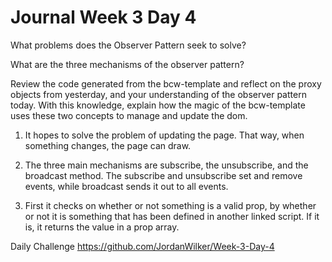 # Journal Week 3 Day 4

What problems does the Observer Pattern seek to solve?

What are the three mechanisms of the observer pattern?

Review the code generated from the bcw-template and reflect on the proxy objects from yesterday, and your understanding of the observer pattern today. With this knowledge, explain how the magic of the bcw-template uses these two concepts to manage and update the dom.

1) It hopes to solve the problem of updating the page. That way, when something changes, the page can draw.

2) The three main mechanisms are subscribe, the unsubscribe, and the broadcast method. The subscribe and unsubscribe set and remove events, while broadcast sends it out to all events.

3) First it checks on whether or not something is a valid prop, by whether or not it is something that has been defined in another linked script. If it is, it returns the value in a prop array. 

Daily Challenge
https://github.com/JordanWilker/Week-3-Day-4